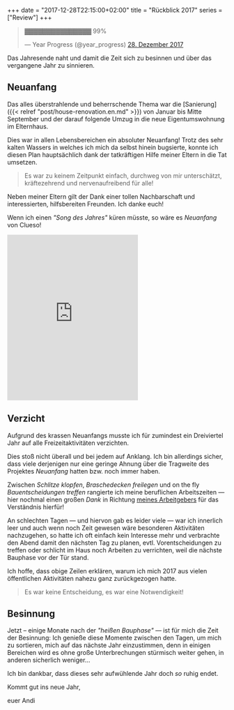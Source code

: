 +++
date = "2017-12-28T22:15:00+02:00"
title = "Rückblick 2017"
series = ["Review"]
+++

<blockquote class="twitter-tweet" data-lang="de"><p lang="und" dir="ltr">▓▓▓▓▓▓▓▓▓▓▓▓▓▓▓ 99%</p>&mdash; Year Progress (@year_progress) <a href="https://twitter.com/year_progress/status/946304719990947840?ref_src=twsrc%5Etfw">28. Dezember 2017</a></blockquote>
<script async src="https://platform.twitter.com/widgets.js" charset="utf-8"></script>

Das Jahresende naht und damit die Zeit sich zu besinnen und über das vergangene Jahr zu sinnieren.

## Neuanfang

Das alles überstrahlende und beherrschende Thema war die [Sanierung]({{< relref "post/house-renovation.en.md" >}}) von Januar bis Mitte September und der darauf folgende Umzug in die neue Eigentumswohnung im Elternhaus.

Dies war in allen Lebensbereichen ein absoluter Neuanfang! Trotz des sehr kalten Wassers in welches ich mich da selbst hinein bugsierte, konnte ich diesen Plan hauptsächlich dank der tatkräftigen Hilfe meiner Eltern in die Tat umsetzen.

> Es war zu keinem Zeitpunkt einfach, durchweg von mir unterschätzt, kräftezehrend und nervenaufreibend für alle!

Neben meiner Eltern gilt der Dank einer tollen Nachbarschaft und interessierten, hilfsbereiten Freunden. Ich danke euch!

Wenn ich einen _"Song des Jahres"_ küren müsste, so wäre es _Neuanfang_ von Clueso! 

<iframe src="https://open.spotify.com/embed/track/7vxHDHeH0jkuIfDFQHuQHF"
              width="300" height="380" frameborder="0" allowtransparency="true"></iframe>
              
## Verzicht

Aufgrund des krassen Neuanfangs musste ich für zumindest ein Dreiviertel Jahr auf alle Freizeitaktivitäten verzichten.

Dies stoß nicht überall und bei jedem auf Anklang. Ich bin allerdings sicher, dass viele derjenigen nur eine geringe Ahnung über die Tragweite des Projektes _Neuanfang_ hatten bzw. noch immer haben.

Zwischen _Schlitze klopfen_, _Braschedecken freilegen_ und on the fly _Bauentscheidungen treffen_ rangierte ich meine beruflichen Arbeitszeiten — hier nochmal einen großen _Dank_ in Richtung [meines Arbeitgebers](https://www.uberresearch.com/) für das Verständnis hierfür!

An schlechten Tagen — und hiervon gab es leider viele — war ich innerlich leer und auch wenn noch Zeit gewesen wäre besonderen Aktivitäten nachzugehen, so hatte ich oft einfach kein Interesse mehr und verbrachte den Abend damit den nächsten Tag zu planen, evtl. Vorentscheidungen zu treffen oder schlicht im Haus noch Arbeiten zu verrichten, weil die nächste Bauphase vor der Tür stand.

Ich hoffe, dass obige Zeilen erklären, warum ich mich 2017 aus vielen öffentlichen Aktivitäten nahezu ganz zurückgezogen hatte. 

> Es war keine Entscheidung, es war eine Notwendigkeit!

## Besinnung

Jetzt – einige Monate nach der _"heißen Bauphase"_ — ist für mich die Zeit der Besinnung: Ich genieße diese Momente zwischen den Tagen, um mich zu sortieren, mich auf das nächste Jahr einzustimmen, denn in einigen Bereichen wird es ohne große Unterbrechungen stürmisch weiter gehen, in anderen sicherlich weniger…

Ich bin dankbar, dass dieses sehr aufwühlende Jahr doch _so_ ruhig endet.

Kommt gut ins neue Jahr,

euer Andi





